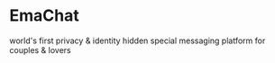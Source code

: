 # EmaChat
world's first privacy &amp; identity hidden special messaging platform for couples &amp; lovers
